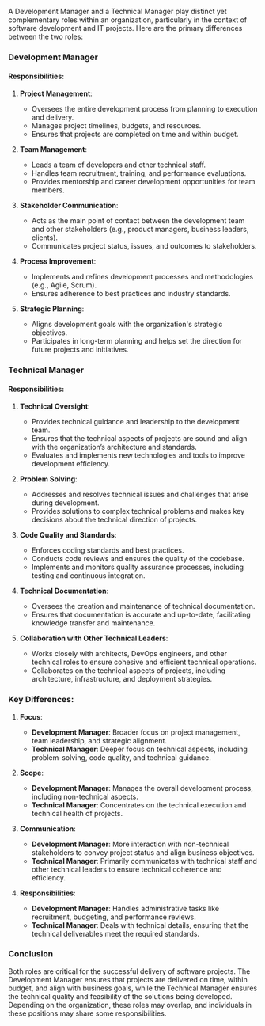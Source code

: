 A Development Manager and a Technical Manager play distinct yet complementary roles within an organization, particularly in the context of software development and IT projects. Here are the primary differences between the two roles:

### Development Manager

#### Responsibilities:
1. **Project Management**:
    - Oversees the entire development process from planning to execution and delivery.
    - Manages project timelines, budgets, and resources.
    - Ensures that projects are completed on time and within budget.

2. **Team Management**:
    - Leads a team of developers and other technical staff.
    - Handles team recruitment, training, and performance evaluations.
    - Provides mentorship and career development opportunities for team members.

3. **Stakeholder Communication**:
    - Acts as the main point of contact between the development team and other stakeholders (e.g., product managers, business leaders, clients).
    - Communicates project status, issues, and outcomes to stakeholders.

4. **Process Improvement**:
    - Implements and refines development processes and methodologies (e.g., Agile, Scrum).
    - Ensures adherence to best practices and industry standards.

5. **Strategic Planning**:
    - Aligns development goals with the organization's strategic objectives.
    - Participates in long-term planning and helps set the direction for future projects and initiatives.

### Technical Manager

#### Responsibilities:
1. **Technical Oversight**:
    - Provides technical guidance and leadership to the development team.
    - Ensures that the technical aspects of projects are sound and align with the organization’s architecture and standards.
    - Evaluates and implements new technologies and tools to improve development efficiency.

2. **Problem Solving**:
    - Addresses and resolves technical issues and challenges that arise during development.
    - Provides solutions to complex technical problems and makes key decisions about the technical direction of projects.

3. **Code Quality and Standards**:
    - Enforces coding standards and best practices.
    - Conducts code reviews and ensures the quality of the codebase.
    - Implements and monitors quality assurance processes, including testing and continuous integration.

4. **Technical Documentation**:
    - Oversees the creation and maintenance of technical documentation.
    - Ensures that documentation is accurate and up-to-date, facilitating knowledge transfer and maintenance.

5. **Collaboration with Other Technical Leaders**:
    - Works closely with architects, DevOps engineers, and other technical roles to ensure cohesive and efficient technical operations.
    - Collaborates on the technical aspects of projects, including architecture, infrastructure, and deployment strategies.

### Key Differences:

1. **Focus**:
    - **Development Manager**: Broader focus on project management, team leadership, and strategic alignment.
    - **Technical Manager**: Deeper focus on technical aspects, including problem-solving, code quality, and technical guidance.

2. **Scope**:
    - **Development Manager**: Manages the overall development process, including non-technical aspects.
    - **Technical Manager**: Concentrates on the technical execution and technical health of projects.

3. **Communication**:
    - **Development Manager**: More interaction with non-technical stakeholders to convey project status and align business objectives.
    - **Technical Manager**: Primarily communicates with technical staff and other technical leaders to ensure technical coherence and efficiency.

4. **Responsibilities**:
    - **Development Manager**: Handles administrative tasks like recruitment, budgeting, and performance reviews.
    - **Technical Manager**: Deals with technical details, ensuring that the technical deliverables meet the required standards.

### Conclusion

Both roles are critical for the successful delivery of software projects. The Development Manager ensures that projects are delivered on time, within budget, and align with business goals, while the Technical Manager ensures the technical quality and feasibility of the solutions being developed. Depending on the organization, these roles may overlap, and individuals in these positions may share some responsibilities.
